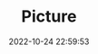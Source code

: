 ---
weight: 1
images:
- /images/edited/17.jpeg
title: Picture
date: 2022-10-24 22:59:53
tags:
- luminar
- work
---